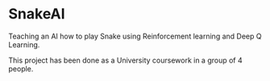 # SnakeAI
Teaching an AI how to play Snake using Reinforcement learning and Deep Q Learning.

This project has been done as a University coursework in a group of 4 people.
